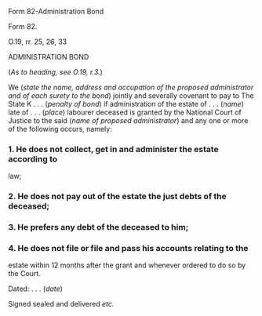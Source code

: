 Form 82-Administration Bond

Form 82.

O.19, rr. 25, 26, 33

ADMINISTRATION BOND

(*As to heading, see O.19, r.3.*)

We (*state the name, address and occupation of the proposed
administrator and of each surety to the bond*) jointly and severally
covenant to pay to The State K . . . (*penalty of bond*) if
administration of the estate of . . . (*name*) late of . . . (*place*)
labourer deceased is granted by the National Court of Justice to the
said (*name of proposed administrator*) and any one or more of the
following occurs, namely:

### 1\. He does not collect, get in and administer the estate according to
law;

### 2\. He does not pay out of the estate the just debts of the deceased;

### 3\. He prefers any debt of the deceased to him;

### 4\. He does not file or file and pass his accounts relating to the
estate within 12 months after the grant and whenever ordered to do so by
the Court.

Dated: . . . (*date*)

Signed sealed and delivered *etc.*

